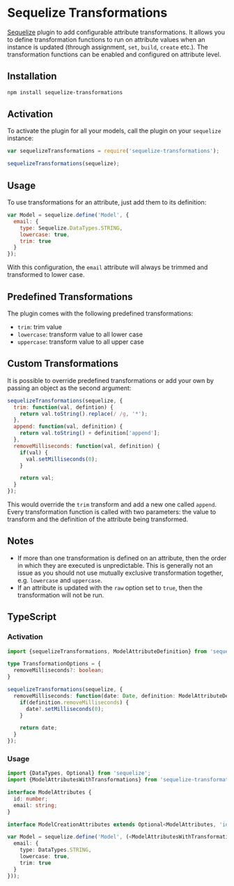 # Sequelize Transformations

[Sequelize](https://github.com/sequelize/sequelize) plugin to add configurable attribute transformations. It allows you to
define transformation functions to run on attribute values when an instance is updated (through assignment,
`set`, `build`, `create` etc.). The transformation functions can be enabled and configured on attribute level.

## Installation

```sh
npm install sequelize-transformations
```

## Activation

To activate the plugin for all your models, call the plugin on your `sequelize` instance:

```js
var sequelizeTransformations = require('sequelize-transformations');

sequelizeTransformations(sequelize);
```

## Usage

To use transformations for an attribute, just add them to its definition:

```js
var Model = sequelize.define('Model', {
  email: {
    type: Sequelize.DataTypes.STRING,
    lowercase: true,
    trim: true
  }
});
```

With this configuration, the `email` attribute will always be trimmed and transformed to lower case.

## Predefined Transformations

The plugin comes with the following predefined transformations:

* `trim`: trim value
* `lowercase`: transform value to all lower case
* `uppercase`: transform value to all upper case

## Custom Transformations

It is possible to override predefined transformations or add your own by passing an object as the second argument:

```js
sequelizeTransformations(sequelize, {
  trim: function(val, defintion) {
    return val.toString().replace(/ /g, '*');
  },
  append: function(val, definition) {
    return val.toString() + definition['append'];
  },
  removeMilliseconds: function(val, definition) {
    if(val) {
      val.setMilliseconds(0);
    }

    return val;
  }
});
```

This would override the `trim` transform and add a new one called `append`. Every transformation function is called with
two parameters: the value to transform and the definition of the attribute being transformed.

## Notes

* If more than one transformation is defined on an attribute, then the order in which they are executed is unpredictable.
This is generally not an issue as you should not use mutually exclusive transformation together, e.g. `lowercase` and `uppercase`.
* If an attribute is updated with the `raw` option set to `true`, then the transformation will not be run.

## TypeScript

### Activation

```ts
import {sequelizeTransformations, ModelAttributeDefinition} from 'sequelize-transformations';

type TransformationOptions = {
  removeMilliseconds?: boolean;
}

sequelizeTransformations(sequelize, {
  removeMilliseconds: function(date: Date, definition: ModelAttributeDefinition<TransformationOptions>) {
    if(definition.removeMilliseconds) {
      date?.setMilliseconds(0);
    }

    return date;
  }
});
```

### Usage

```ts
import {DataTypes, Optional} from 'sequelize';
import {ModelAttributesWithTransformations} from 'sequelize-transformations';

interface ModelAttributes {
  id: number;
  email: string;
}

interface ModelCreationAttributes extends Optional<ModelAttributes, 'id'> {}

var Model = sequelize.define('Model', (<ModelAttributesWithTransformations<ModelCreationAttributes>>{
  email: {
    type: DataTypes.STRING,
    lowercase: true,
    trim: true
  }
}));
```